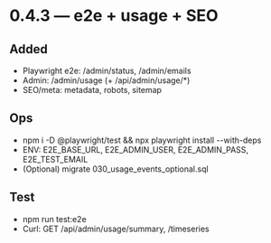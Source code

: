 # 0.4.3 — e2e + usage + SEO

## Added
- Playwright e2e: /admin/status, /admin/emails
- Admin: /admin/usage (+ /api/admin/usage/*)
- SEO/meta: metadata, robots, sitemap

## Ops
- npm i -D @playwright/test && npx playwright install --with-deps
- ENV: E2E_BASE_URL, E2E_ADMIN_USER, E2E_ADMIN_PASS, E2E_TEST_EMAIL
- (Optional) migrate 030_usage_events_optional.sql

## Test
- npm run test:e2e
- Curl: GET /api/admin/usage/summary, /timeseries


